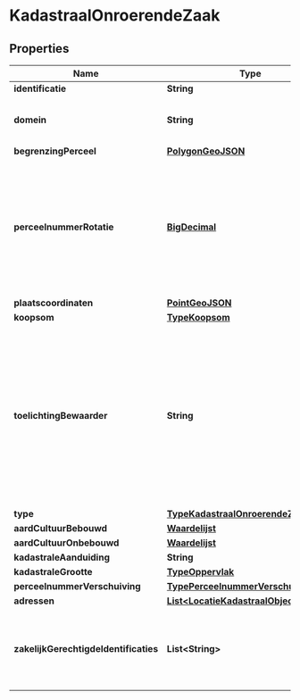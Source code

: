 # KadastraalOnroerendeZaak

## Properties
Name | Type | Description | Notes
------------ | ------------- | ------------- | -------------
**identificatie** | **String** |  |  [optional]
**domein** | **String** | Het domein waartoe de identificatie behoort. |  [optional]
**begrenzingPerceel** | [**PolygonGeoJSON**](PolygonGeoJSON.md) |  |  [optional]
**perceelnummerRotatie** | [**BigDecimal**](BigDecimal.md) | Rotatie van het perceelnummer ten behoeve van visualisatie op de kaart. Perceelnummers worden bijvoorbeeld gekanteld om in een smal perceel te passen. |  [optional]
**plaatscoordinaten** | [**PointGeoJSON**](PointGeoJSON.md) |  |  [optional]
**koopsom** | [**TypeKoopsom**](TypeKoopsom.md) |  |  [optional]
**toelichtingBewaarder** | **String** | Toelichtende tekst bij een onroerende zaak van de bewaarder. De bewaarder is iemand die bij het Kadaster werkt. Hij schrijft stukken in in de openbare registers en de basisregistratie Kadaster conform de Kadasterwet. |  [optional]
**type** | [**TypeKadastraalOnroerendeZaakEnum**](TypeKadastraalOnroerendeZaakEnum.md) |  |  [optional]
**aardCultuurBebouwd** | [**Waardelijst**](Waardelijst.md) |  |  [optional]
**aardCultuurOnbebouwd** | [**Waardelijst**](Waardelijst.md) |  |  [optional]
**kadastraleAanduiding** | **String** |  |  [optional]
**kadastraleGrootte** | [**TypeOppervlak**](TypeOppervlak.md) |  |  [optional]
**perceelnummerVerschuiving** | [**TypePerceelnummerVerschuiving**](TypePerceelnummerVerschuiving.md) |  |  [optional]
**adressen** | [**List&lt;LocatieKadastraalObject&gt;**](LocatieKadastraalObject.md) |  |  [optional]
**zakelijkGerechtigdeIdentificaties** | **List&lt;String&gt;** | Alle personen en rechtspersonen die een zakelijk recht hebben op deze kadastaraal onroerende zaak |  [optional]
